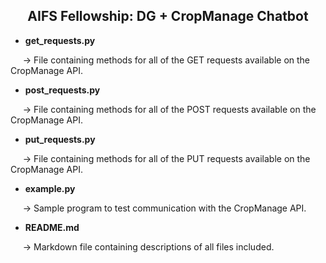<h2 style="text-align: center;">AIFS Fellowship: DG + CropManage Chatbot</h2>

- <b>get_requests.py</b>
<p>&nbsp;&nbsp;&nbsp;&nbsp;&nbsp;-> File containing methods for all of the GET requests available on the CropManage API.

- <b>post_requests.py</b>
<p>&nbsp;&nbsp;&nbsp;&nbsp;&nbsp;-> File containing methods for all of the POST requests available on the CropManage API.

- <b>put_requests.py</b>
<p>&nbsp;&nbsp;&nbsp;&nbsp;&nbsp;-> File containing methods for all of the PUT requests available on the CropManage API.

- <b>example.py</b>
<p>&nbsp;&nbsp;&nbsp;&nbsp;&nbsp;-> Sample program to test communication with the CropManage API.

- <b>README.md</b>
<p>&nbsp;&nbsp;&nbsp;&nbsp;&nbsp;-> Markdown file containing descriptions of all files included.</p>
